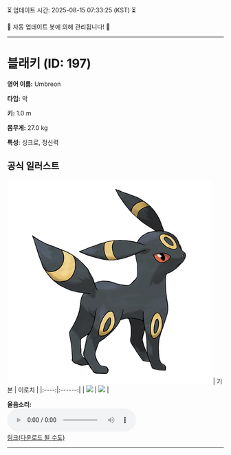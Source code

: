
⏳ 업데이트 시간: 2025-08-15 07:33:25 (KST) ⏳

🤖 자동 업데이트 봇에 의해 관리됩니다! 🤖

---

# 블래키 (ID: 197)
**영어 이름:** Umbreon

**타입:** 악

**키:** 1.0 m

**몸무게:** 27.0 kg

**특성:** 싱크로, 정신력

## 공식 일러스트
![](https://raw.githubusercontent.com/PokeAPI/sprites/master/sprites/pokemon/other/official-artwork/197.png)
| 기본 | 이로치 |
|:----:|:------:|
| <img src="http://play.pokemonshowdown.com/sprites/ani/umbreon.gif" width="200"> | <img src="http://play.pokemonshowdown.com/sprites/ani-shiny/umbreon.gif" width="200"> |

**울음소리:**<br><audio controls src="https://raw.githubusercontent.com/PokeAPI/cries/main/cries/pokemon/latest/197.ogg"></audio><br> [링크(다운로드 될 수도)](https://raw.githubusercontent.com/PokeAPI/cries/main/cries/pokemon/latest/197.ogg)


---
